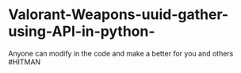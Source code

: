 # Valorant-Weapons-uuid-gather-using-API-in-python-

Anyone can modify in the code and make a better for you and others
#HITMAN
